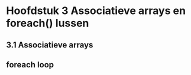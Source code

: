 #  Hoofdstuk 3 Associatieve arrays en foreach() lussen

## 3.1 Associatieve arrays

## foreach loop

